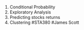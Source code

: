 1. Conditional Probability
2. Exploratory Analysis
3. Predicting stocks returns
4. Clustering
#STA380
#James Scott
